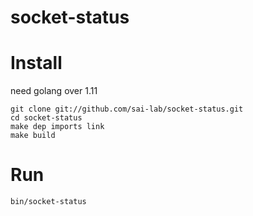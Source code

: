 # socket-status

# Install

need golang over 1.11

```
git clone git://github.com/sai-lab/socket-status.git
cd socket-status
make dep imports link
make build
```

# Run

```
bin/socket-status
```
